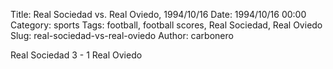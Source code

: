 Title: Real Sociedad vs. Real Oviedo, 1994/10/16
Date: 1994/10/16 00:00
Category: sports
Tags: football, football scores, Real Sociedad, Real Oviedo
Slug: real-sociedad-vs-real-oviedo
Author: carbonero


Real Sociedad 3 - 1 Real Oviedo
